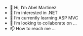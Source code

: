 - 👋 Hi, I’m Abel Martinez
- 👀 I’m interested in .NET
- 🌱 I’m currently learning ASP MVC
- 💞️ I’m looking to collaborate on ...
- 📫 How to reach me ...

<!---
abeluei/abeluei is a ✨ special ✨ repository because its `README.md` (this file) appears on your GitHub profile.
You can click the Preview link to take a look at your changes.
--->

